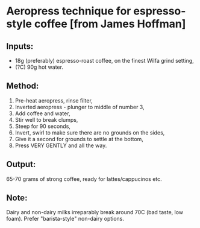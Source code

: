 # Aeropress technique for espresso-style coffee [from James Hoffman]

## Inputs:
* 18g (preferably) espresso-roast coffee, on the finest Wilfa grind setting,
* (?C) 90g hot water.

## Method:
1. Pre-heat aeropress, rinse filter,
1. Inverted aeropress - plunger to middle of number 3,
1. Add coffee and water,
1. Stir well to break clumps,
1. Steep for 90 seconds,
1. Invert, swirl to make sure there are no grounds on the sides,
1. Give it a second for grounds to settle at the bottom,
1. Press VERY GENTLY and all the way.

## Output:
65-70 grams of strong coffee, ready for lattes/cappucinos etc.

## Note: 
Dairy and non-dairy milks irreparably break around 70C (bad taste, low foam).
Prefer "barista-style" non-dairy options.
